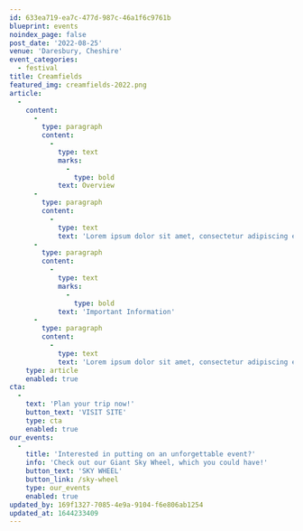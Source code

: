 ```yaml
---
id: 633ea719-ea7c-477d-987c-46a1f6c9761b
blueprint: events
noindex_page: false
post_date: '2022-08-25'
venue: 'Daresbury, Cheshire'
event_categories:
  - festival
title: Creamfields
featured_img: creamfields-2022.png
article:
  -
    content:
      -
        type: paragraph
        content:
          -
            type: text
            marks:
              -
                type: bold
            text: Overview
      -
        type: paragraph
        content:
          -
            type: text
            text: 'Lorem ipsum dolor sit amet, consectetur adipiscing elit. Etiam id volutpat orci. Donec ac pretium magna. Nam hendrerit, augue et.'
      -
        type: paragraph
        content:
          -
            type: text
            marks:
              -
                type: bold
            text: 'Important Information'
      -
        type: paragraph
        content:
          -
            type: text
            text: 'Lorem ipsum dolor sit amet, consectetur adipiscing elit. Etiam id volutpat orci. Donec ac pretium magna. Nam hendrerit, augue et.'
    type: article
    enabled: true
cta:
  -
    text: 'Plan your trip now!'
    button_text: 'VISIT SITE'
    type: cta
    enabled: true
our_events:
  -
    title: 'Interested in putting on an unforgettable event?'
    info: 'Check out our Giant Sky Wheel, which you could have!'
    button_text: 'SKY WHEEL'
    button_link: /sky-wheel
    type: our_events
    enabled: true
updated_by: 169f1327-7085-4e9a-9104-f6e806ab1254
updated_at: 1644233409
---
```


